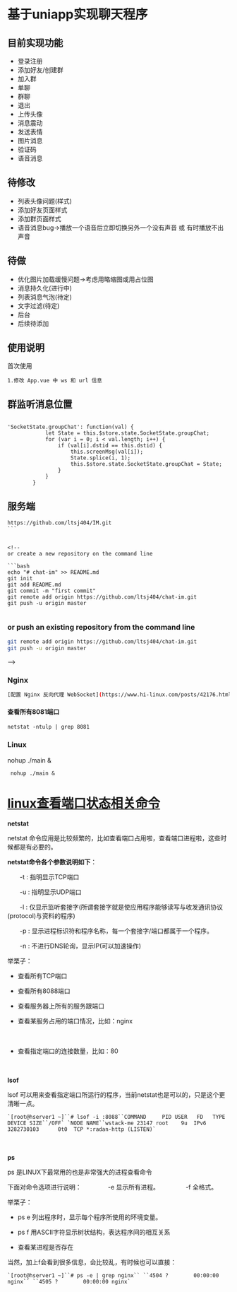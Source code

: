# 基于uniapp实现聊天程序
## 目前实现功能
- 登录注册
- 添加好友/创建群
- 加入群
- 单聊
- 群聊
- 退出
- 上传头像
- 消息震动
- 发送表情
- 图片消息
- 验证码
- 语音消息

## 待修改
- 列表头像问题(样式)
- 添加好友页面样式
- 添加群页面样式
- 语音消息bug->播放一个语音后立即切换另外一个没有声音 或 有时播放不出声音

## 待做
- 优化图片加载缓慢问题->考虑用略缩图或用占位图
- 消息持久化(进行中)
- 列表消息气泡(待定)
- 文字过滤(待定)
- 后台
- 后续待添加

## 使用说明
首次使用
```
1.修改 App.vue 中 ws 和 url 信息
```

## 群监听消息位置
```vue

'SocketState.groupChat': function(val) {
			let State = this.$store.state.SocketState.groupChat;
			for (var i = 0; i < val.length; i++) {
				if (val[i].dstid == this.dstid) {
					this.screenMsg(val[i]);
					State.splice(i, 1);
					this.$store.state.SocketState.groupChat = State;
				}
			}
		}

```


## 服务端
```
https://github.com/ltsj404/IM.git
```​	

​	
<!-- 
or create a new repository on the command line

```bash
echo "# chat-im" >> README.md
git init
git add README.md
git commit -m "first commit"
git remote add origin https://github.com/ltsj404/chat-im.git
git push -u origin master
                
```

### or push an existing repository from the command line

```bash
git remote add origin https://github.com/ltsj404/chat-im.git
git push -u origin master
```


 -->
​	

### Nginx 
```bash
[配置 Nginx 反向代理 WebSocket](https://www.hi-linux.com/posts/42176.html)
```



#### 查看所有8081端口

`netstat -ntulp | grep 8081`

### Linux

 nohup ./main & 


```
 nohup ./main & 
```



#  			 [linux查看端口状态相关命令](https://www.cnblogs.com/cxbhakim/p/9353383.html)  		



**netstat**

netstat 命令应用是比较频繁的，比如查看端口占用啦，查看端口进程啦，这些时候都是有必要的。

**netstat命令各个参数说明如下**：

　　-t : 指明显示TCP端口

　　-u : 指明显示UDP端口

　　-l : 仅显示监听套接字(所谓套接字就是使应用程序能够读写与收发通讯协议(protocol)与资料的程序)

　　-p : 显示进程标识符和程序名称，每一个套接字/端口都属于一个程序。

　　-n : 不进行DNS轮询，显示IP(可以加速操作)

举栗子：

- 查看所有TCP端口

  

- 查看所有8088端口 

  

- 查看服务器上所有的服务跟端口 

  

- 查看某服务占用的端口情况，比如：nginx 

  

  　　

- 查看指定端口的连接数量，比如：80 

  

  　　

**lsof**

lsof 可以用来查看指定端口所运行的程序，当前netstat也是可以的，只是这个更清晰一点。

```
`[root@hserver1 ~]``# lsof -i :8088``COMMAND     PID USER   FD   TYPE     DEVICE SIZE``/OFF` `NODE NAME``wstack-me 23147 root    9u  IPv6 3282730103      0t0  TCP *:radan-http (LISTEN)`
```

　　

**ps**

ps 是LINUX下最常用的也是非常强大的进程查看命令

下面对命令选项进行说明：
　　　　-e 显示所有进程。
　　　　-f 全格式。

举栗子：

- ps e 列出程序时，显示每个程序所使用的环境变量。

- ps f 用ASCII字符显示树状结构，表达程序间的相互关系

- 查看某进程是否存在 

  

当然，加上f会看到很多信息，会比较乱，有时候也可以直接：

```
`[root@hserver1 ~]``# ps -e | grep nginx`` ``4504 ?        00:00:00 nginx`` ``4505 ?        00:00:00 nginx`
```

　　